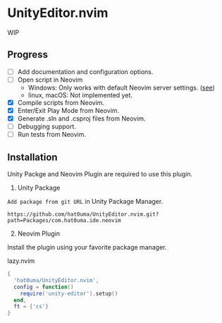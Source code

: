 # UnityEditor.nvim

WIP

## Progress

- [ ] Add documentation and configuration options.
- [ ] Open script in Neovim
  - Windows: Only works with default Neovim server settings. ([see](https://github.com/hat0uma/UnityEditor.nvim/blob/main/Packages/com.hat0uma.ide.neovim/Editor/NeovimCommand.cs#L19))
  - linux, macOS: Not implemented yet.
- [x] Compile scripts from Neovim.
- [x] Enter/Exit Play Mode from Neovim.
- [x] Generate .sln and .csproj files from Neovim.
- [ ] Debugging support.
- [ ] Run tests from Neovim.

## Installation

Unity Packge and Neovim Plugin are required to use this plugin.

1. Unity Package

`Add package from git URL` in Unity Package Manager.

```text
https://github.com/hat0uma/UnityEditor.nvim.git?path=Packages/com.hat0uma.ide.neovim
```

2. Neovim Plugin

Install the plugin using your favorite package manager.

lazy.nvim

```lua
{
  'hat0uma/UnityEditor.nvim',
  config = function()
    require('unity-editor').setup()
  end,
  ft = {'cs'}
}
```
